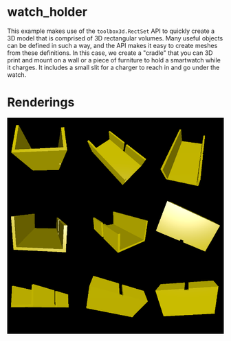 # watch_holder

This example makes use of the `toolbox3d.RectSet` API to quickly create a 3D model that is comprised of 3D rectangular volumes. Many useful objects can be defined in such a way, and the API makes it easy to create meshes from these definitions. In this case, we create a "cradle" that you can 3D print and mount on a wall or a piece of furniture to hold a smartwatch while it charges. It includes a small slit for a charger to reach in and go under the watch.

# Renderings

![Renderings](rendering.png)
